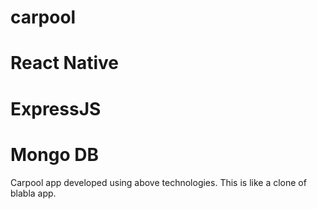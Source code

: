 # carpool
# React Native
# ExpressJS
# Mongo DB

Carpool app developed using above technologies.
This is like a clone of blabla app.
